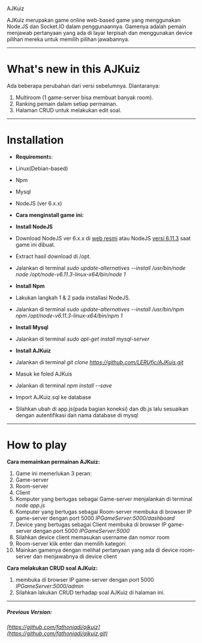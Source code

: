 #
AJKuiz

AJKuiz merupakan game online web-based game yang menggunakan Node.JS dan Socket.IO dalam penggunaannya. Gamenya adalah pemain menjawab pertanyaan yang ada di layar terpisah dan menggunakan device pilihan mereka untuk memilih pilihan jawabannya.

---

# What's new in this AJKuiz

Ada beberapa perubahan dari versi sebelumnya. Diantaranya:

1. Multiroom \(1 game-server bisa membuat banyak room\).
2. Ranking pemain dalam setiap permainan.
3. Halaman CRUD untuk melakukan edit soal.

---

# Installation

* **Requirement**s:
* Linux\(Debian-based\)
* Npm
* Mysql
* NodeJS \(ver 6.x.x\)

* **Cara menginstall game ini:**
* **Install NodeJS**
* Download NodeJS ver 6.x.x di [web resmi](https://nodejs.org/en/download/ "Download NodeJS") atau NodeJS [versi 6.11.3](https://intip.in/nodejs6113 "Download NodeJS v6.11.3") saat game ini dibuat.
* Extract hasil download di /opt.
* Jalankan di terminal _sudo update-alternatives --install /usr/bin/node node /opt/node-v6.11.3-linux-x64/bin/node 1_
* **Install Npm**
* Lakukan langkah 1 & 2 pada installasi NodeJS.
* Jalankan di terminal _sudo update-alternatives --install /usr/bin/npm npm /opt/node-v6.11.3-linux-x64/bin/npm 1_
* **Install Mysql**
* Jalankan di terminal _sudo apt-get install mysql-server_
* **Install AJKuiz**
* Jalankan di terminal _git clone https://github.com/LERUfic/AJKuis.git_
* Masuk ke foled AJKuis
* Jalankan di terminal _npm install --save_
* Import AJKuiz.sql ke database
* Silahkan ubah di app.js\(pada bagian koneksi\) dan db.js lalu sesuaikan dengan autentifikasi dan nama database di mysql

---

# How to play

**Cara memainkan permainan AJKuiz:**

1. Game ini memerlukan 3 peran:
1. Game-server
2. Room-server
3. Client
2. Komputer yang bertugas sebagai Game-server menjalankan di terminal _node app.js_
3. Komputer yang bertugas sebagai Room-server membuka di browser IP game-server dengan port 5000 _IPGameServer:5000/dashboard_
4. Device yang bertugas sebagai Client membuka di browser IP game-server dengan port 5000 _IPGameServer:5000_
5. Silahkan device client memasukan username dan nomor room
6. Room-server klik enter dan memilih kategori
7. Mainkan gamenya dengan melihat pertanyaan yang ada di device room-server dan menjawabnya di device client



**Cara melakukan CRUD soal AJKuiz:**

1. membuka di browser IP game-server dengan port 5000 _IPGameServer:5000/admin_
2. Silahkan lakukan CRUD terhadap soal AJKuiz di halaman ini.

---

##### Previous Version:

###### [https://github.com/fathoniadi/ajkuiz](https://github.com/fathoniadi/ajkuiz.git)
